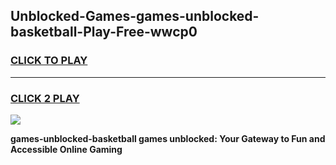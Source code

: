 
## Unblocked-Games-games-unblocked-basketball-Play-Free-wwcp0
<h3>
<a href="https://premium76.site?title=games-unblocked-basketball&ref=18A1">CLICK TO PLAY</a></h3>
<hr>

<h3>
<a href="https://premium76.site?title=games-unblocked-basketball&ref=18A1">CLICK 2 PLAY</a>
  
</h3>

<a href="https://premium76.site?title=games-unblocked-basketball&ref=18A1"><img src="https://clearcache.store/games.png"></a>


**games-unblocked-basketball games unblocked: Your Gateway to Fun and Accessible Online Gaming**

